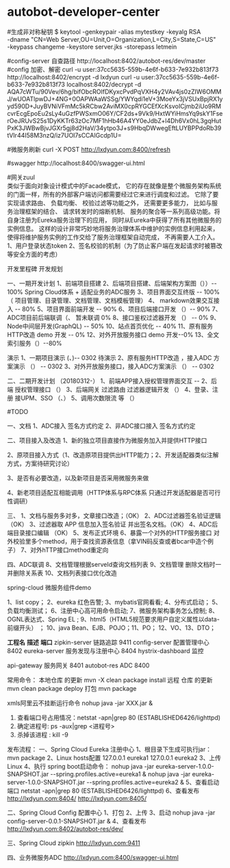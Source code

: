 # autobot-developer-center


#生成非对称秘钥
$ keytool -genkeypair -alias mytestkey -keyalg RSA \
  -dname "CN=Web Server,OU=Unit,O=Organization,L=City,S=State,C=US" \
  -keypass changeme -keystore server.jks -storepass letmein

#config-server 自查路径
http://localhost:8402/autobot-res/dev/master
#config 加密、解密
curl -u user:37cc5635-559b-4e6f-b633-7e932b813f73  http://localhost:8402/encrypt -d lxdyun
curl -u user:37cc5635-559b-4e6f-b633-7e932b813f73 localhost:8402/decrypt -d AQA7cWTu/90Vev/6hg/bifObcROIfDKyxcPvdPqVXH4y2VAv4js0zZIW6OMMJ/wUOATlpwDJ+4NG+0OAPWAaWSSg/YWYqdi1eV+3MoeYx3jVSUxBpjRX1yyd590D+JuyBVNiVFmMc5kRCbw2AviMX0cpRYGCEfXcKsvoICjmb2iUo9RMcvrEcgEpoEu2sLy4uGzfPWSxmO06Y/CF2ds+9Vk9/HxtWYiHmsYq9skY1FserOeJRUvS25s1DyKKTr63zOc7MF1hHb46A4YY0eJdbZ+l4Dh6Vx0hL3gqHutPxK3JWBwBjvJGXr5gj8d2HaV/34ytpo3J+s9HbqDWwegEftLUYBPPdoRb39tVIr44I58M3nzQ/iz7UOI7sCCAIGcdp1U=

#微服务刷新
curl -X POST http://lxdyun.com:8400/refresh


#swagger 
http://localhost:8400/swagger-ui.html



#网关zuul  
类似于面向对象设计模式中的Facade模式， 它的存在就像是整个微服务架构系统的门面一样，所有的外部客户端访问都需要经过它来进行调度和过滤。
它除了要实现请求路由、 负载均衡、 校验过滤等功能之外， 还需要更多能力， 比如与服务治理框架的结合、 请求转发时的熔断机制、 服务的聚合等一系列高级功能。将自身注册为Eureka服务治理下的应用， 同时从Eureka中获得了所有其他微服务的实例信息。 这样的设计非常巧妙地将服务治理体系中维护的实例信息利用起来， 使得将维护服务实例的工作交给了服务治理框架自动完成， 不再需要人工介入。
1、用户登录状态token
2、签名校验的机制（为了防止客户端在发起请求时被篡改等安全方面的考虑）



开发里程碑
开发规划

一、一期开发计划
1、前端项目搭建
2、后端项目搭建、后端架构方案图（））-- 100%
    Spring Cloud体系 + 适配业务的ADC服务
3、项目界面交互终版 -- 100%
  （ 项目管理、目录管理、文档管理、文档模板管理）
4、 markdown效果交互接入 -- 80%
5、项目界面前端开发 -- 90%
6、项目后端接口开发 （）-- 90%
7、ADC项目前后端联调（、 暂未联调 0%
8、接口鉴权过滤器开发 （） -- 0%
9、Node中间层开发(GraphQL) -- 50%
10、站点首页优化   -- 40%
11、原有服务HTTP改造 demo 开发 -- 0%
12、对外开放服务接口 demo 开发--0%
13、全文索引服务（）--80%

演示
1、一期项目演示 (、)-- 0302 待演示
2、原有服务HTTP改造 ，接入ADC 方案演示 （） -- 0302
3、对外开放服务接口，接入ADC方案演示 （） -- 0302

二、二期开发计划 （20180312-）
1、前端APP接入授权管理界面交互 --
2、后端 授权管理接口 （）
3、后端网关 过滤路由 过滤器逻辑开发 （）
4、登录、注册 接UPM、SSO （、）
5、调用次数限流 等 （）

#TODO

一、文档
1、ADC接入 签名方式约定
2、非ADC接口接入 签名方式约定

二、项目接入及改造
1、新的独立项目直接作为微服务加入并提供HTTP接口

2、原项目接入方式（1、改造原项目提供出HTTP能力；2、开发适配器类似注解方式，方案待研究讨论）

3、是否有必要改造，以及新项目是否采用微服务来做

4、新老项目适配互相能调用（HTTP体系与RPC体系 只通过开发适配器是否可行性调研）

三、
1、文档与服务多对多，文章接口改造；（OK）
2、ADC过滤器签名验证逻辑（OK）
3、过滤器取 APP 信息加入签名验证 并出签名文档。（OK）
4、ADC后端目录接口编辑 （OK）
5、发布正式环境
6、暴露一个对外的HTTP服务接口 对外校验里多个method，用于查找资源表信息（拿VIN码反查或者bcar中造个例子） 
7、对外hTTP接口method重定向

四、ADC联调
8、文档管理根据serveId查询文档列表
9、文档管理 删除文档时一并删除关系表
10、文档列表接口优化改造


spring-cloud 微服务组件demo

1、list copy； 
2、eureka 红色告警; 
3、mybatis官网看看;
4、分布式启动；
5、负载均衡测试；
6、注册中心高可用命令启动; 
7、微服务架构事务怎么控制; 
8、OGNL表达式、Spring EL ; 
9、html5（HTML5规范要求⽤户⾃定义属性以data-前缀开头） ； 
10、java Bean、EJB、POJO；11、PO； 12、VO、13、DTO；

**工程名**	**描述**	**端口**
zipkin-server 链路追踪 9411
config-server	配置管理中心	8402
eureka-server	服务发现与注册中心	8404
hystrix-dashboard	监控	

api-gateway	服务网关	8401
autobot-res	ADC 	8400

常用命令：
本地仓库 的更新
mvn -X  clean package install 
远程 仓库 的更新
mvn clean package deploy
打包
mvn package

xmls阿里云不挂断运行命令 nohup java -jar XXX.jar & 
1. 查看端口号占用情况：netstat -apn|grep 80 (ESTABLISHED6426/lighttpd)
2. 确定进程号: ps -aux|grep <进程号> 
3. 杀掉该进程 : kill -9 

发布流程：
一、Spring Cloud Eureka 注册中心
1、根目录下生成可执行jar：mvn package 
2、Linux hosts配置
127.0.0.1	eureka1
127.0.0.1	eureka2
3、上传Linux
4、执行 spring boot启动命令：
nohup java -jar eureka-server-1.0.0-SNAPSHOT.jar --spring.profiles.active=eureka1 & 
nohup java -jar eureka-server-1.0.0-SNAPSHOT.jar --spring.profiles.active=eureka2 & 
5、查看启动端口
netstat -apn|grep 80 (ESTABLISHED6426/lighttpd)
6、查看发布
http://lxdyun.com:8404/
http://lxdyun.com:8405/

二、Spring Cloud Config 配置中心
1、打包
2、上传
3、启动
nohup java -jar config-server-0.0.1-SNAPSHOT.jar & 
4、查看发布
http://lxdyun.com:8402/autobot-res/dev/

三、Spring Cloud zipkin
http://lxdyun.com:9411

四、业务微服务ADC
http://lxdyun.com:8400/swagger-ui.html
